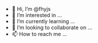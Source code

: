 - 👋 Hi, I’m @fhyjs
- 👀 I’m interested in ...
- 🌱 I’m currently learning ...
- 💞️ I’m looking to collaborate on ...
- 📫 How to reach me ...

<!---
fhyjs/fhyjs is a ✨ special ✨ repository because its `README.md` (this file) appears on your GitHub profile.
You can click the Preview link to take a look at your changes.
--->
